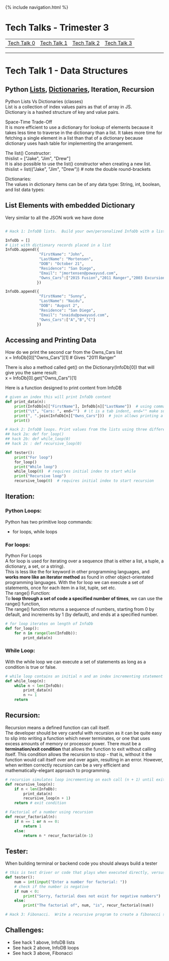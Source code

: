 {% include navigation.html %}

# Tech Talks - Trimester 3

<table>
    <tr>
        <td><a href="tt0">Tech Talk 0</a></td>
        <td><a href="tt1">Tech Talk 1</a></td>
        <td><a href="tt2">Tech Talk 2</a></td>
        <td><a href="tt3">Tech Talk 3</a></td>
    </tr>
</table>
<hr>

# Tech Talk 1 - Data Structures

## Python [Lists](https://docs.python.org/3/tutorial/datastructures.html#more-on-lists), [Dictionaries](https://docs.python.org/3/tutorial/datastructures.html#dictionaries), Iteration, Recursion

Python Lists Vs Dictionaries (classes)  
List is a collection of index values pairs as that of array in JS.	
Dictionary is a hashed structure of key and value pairs.  

Space-Time Trade-Off  
It is more efficient to use a dictionary for lookup 
of elements because it takes less time to traverse in the dictionary than a list.
It takes more time for fetching a single element in a list than that of a dictionary because dictionary uses hash table for implementing the arrangement.
 
The list() Constructor:  
thislist = ["Jake", "Jim", "Drew"]  
It is also possible to use the list() constructor when creating a new list.  
thislist = list(("Jake", "Jim", "Drew")) # note the double round-brackets  

Dictionaries:  
The values in dictionary items can be of any data type:
String, int, boolean, and list data types:

## List Elements with embedded Dictionary
Very similar to all the JSON work we have done 

```python   

# Hack 1: InfoDB lists.  Build your own/personalized InfoDb with a list length > 3,  create list within a list as illustrated with Owns_Cars

InfoDb = []
# List with dictionary records placed in a list  
InfoDb.append({  
               "FirstName": "John",  
               "LastName": "Mortensen",  
               "DOB": "October 21",  
               "Residence": "San Diego",  
               "Email": "jmortensen@powayusd.com",  
               "Owns_Cars":["2015 Fusion","2011 Ranger","2003 Excursion","1997 F-350", "1969 Cadillac"]  
              })  

InfoDb.append({  
               "FirstName": "Sunny",  
               "LastName": "Naidu",  
               "DOB": "August 2",  
               "Residence": "San Diego",  
               "Email": "snaidu@powayusd.com",  
               "Owns_Cars":["A","B","C"]  
              })  
```

## Accessing and Printing Data

How do we print the second car from the Owns_Cars list  
x = InfoDb[0]["Owns_Cars"][1] # Gives "2011 Ranger"

There is also a method called get() on the Dictionary(InfoDb[0]) that will give you the same result:  
x = InfoDb[0].get("Owns_Cars")[1]

Here is a function designed to print content from InfoDB
```python
# given an index this will print InfoDb content
def print_data(n):
    print(InfoDb[n]["FirstName"], InfoDb[n]["LastName"])  # using comma puts space between values
    print("\t", "Cars: ", end="")  # \t is a tab indent, end="" make sure no return occurs
    print(", ".join(InfoDb[n]["Owns_Cars"]))  # join allows printing a string list with separator
    print()

# Hack 2: InfoDB loops. Print values from the lists using three different ways: for, while, recursion
## hack 2a: def for_loop()
## hack 2b: def while_loop(0)
## hack 2c : def recursive_loop(0)

def tester():
    print("For loop")
    for_loop()
    print("While loop")
    while_loop(0)  # requires initial index to start while
    print("Recursive loop")
    recursive_loop(0)  # requires initial index to start recursion
```


## Iteration:  
### Python Loops:    
Python has two primitive loop commands:  
* for loops, while loops  

### For loops:     
Python For Loops  
A for loop is used for iterating over a sequence (that is either a list, a tuple, a dictionary, a set, or a string).  
This is less like the for keyword in other programming languages, and **works more like an iterator method** as found in other object-orientated programming languages.
With the for loop we can execute a set of statements, once for each item in a list, tuple, set etc.  
The range() Function:  
To **loop through a set of code a specified number of times**, we can use the range() function,  
The range() function returns a sequence of numbers, starting from 0 by default, and increments by 1 (by default), and ends at a specified number.  
     
```python
# for loop iterates on length of InfoDb
def for_loop():
    for n in range(len(InfoDb)):
        print_data(n)
```
### While Loop:  
With the while loop we can execute a set of statements as long as a condition is true or false.  

```python
# while loop contains an initial n and an index incrementing statement (n += 1)
def while_loop(n):
    while n < len(InfoDb):
        print_data(n)
        n += 1
    return
```

## Recursion:  
Recursion means a defined function can call itself.  
The developer should be very careful with recursion as it can be quite easy to slip into writing a function which never terminates, or one that uses excess amounts of memory or processor power. There must be a **termination/exit condition** that allows the function to exit without calling itself. This condition allows the recursion to stop - that is, without it the function would call itself over and over again, resulting in an error.
However, when written correctly recursion can be a very efficient and mathematically-elegant approach to programming.

```python
# recursion simulates loop incrementing on each call (n + 1) until exit condition is met
def recursive_loop(n):
    if n < len(InfoDb):
        print_data(n)
        recursive_loop(n + 1)
    return # exit condition

# Factorial of a number using recursion
def recur_factorial(n):
    if n == 1 or n == 0:
        return 1
    else:
        return n * recur_factorial(n-1)
```

## Tester:  

When building terminal or backend code you should always build a tester

```python
# this is test driver or code that plays when executed directly, versus import which will not run these statements
def tester():
    num = int(input("Enter a number for factorial: "))
    # check if the number is negative
    if num < 0:
        print("Sorry, factorial does not exist for negative numbers")
    else:
        print("The factorial of", num, "is", recur_factorial(num))

# Hack 3: Fibonacci.  Write a recursive program to create a fibonacci sequence including error handling(with try/except) for invalid input
``` 


## Challenges:
* See hack 1 above, InfoDB lists
* See hack 2 above, InfoDB loops
* See hack 3 above, Fibonacci
